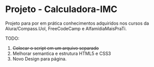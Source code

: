 # Projeto - Calculadora-IMC
Projeto para por em prática conhecimentos adquiridos nos cursos da Alura/Compass.Uol, FreeCodeCamp e AlfamídiaMaisPraTi.

TODO:
1. <strike>Colocar o script em um arquivo separado</strike>
1. Melhorar semantica e estrutura HTML5 e CSS3
2. Novo Design para página.
